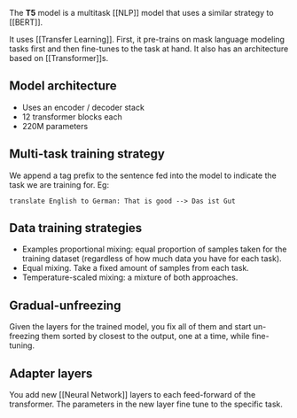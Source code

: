The __T5__ model is a multitask [[NLP]] model that uses a similar strategy to [[BERT]]. 

It uses [[Transfer Learning]]. First, it pre-trains on mask language modeling tasks first and then fine-tunes to the task at hand. It also has an architecture based on [[Transformer]]s.

## Model architecture

- Uses an encoder / decoder stack
- 12 transformer blocks each
- 220M parameters

## Multi-task training strategy

We append a tag prefix to the sentence fed into the model to indicate the task we are training for. Eg:

```
translate English to German: That is good --> Das ist Gut
```

## Data training strategies

- Examples proportional mixing: equal proportion of samples taken for the training dataset (regardless of how much data you have for each task).
- Equal mixing. Take a fixed amount of samples from each task.
- Temperature-scaled mixing: a mixture of both approaches.

## Gradual-unfreezing

Given the layers for the trained model, you fix all of them and start un-freezing them sorted by closest to the output, one at a time, while fine-tuning.

## Adapter layers

You add new [[Neural Network]] layers to each feed-forward of the transformer. The parameters in the new layer fine tune to the specific task.
